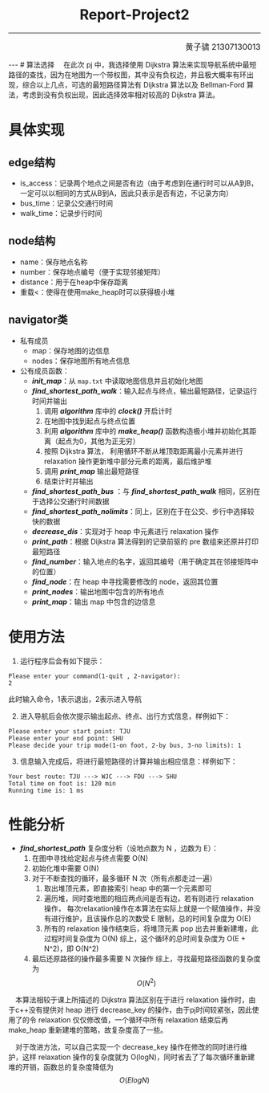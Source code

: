 <h1> <center> Report-Project2 </center></h1>

---

<p align = "right"><font size = 3> 黄子骕 21307130013 </font></p>
---
# 算法选择
&emsp;在此次 pj 中，我选择使用 Dijkstra 算法来实现导航系统中最短路径的查找，因为在地图为一个带权图，其中没有负权边，并且极大概率有环出现，综合以上几点，可选的最短路径算法有 Dijkstra 算法以及 Bellman-Ford 算法，考虑到没有负权出现，因此选择效率相对较高的 Dijkstra 算法。

# 具体实现

## edge结构
- is_access：记录两个地点之间是否有边（由于考虑到在通行时可以从A到B，一定可以以相同的方式从B到A，因此只表示是否有边，不记录方向）
- bus_time：记录公交通行时间
- walk_time：记录步行时间

## node结构
- name：保存地点名称
- number：保存地点编号（便于实现邻接矩阵）
- distance：用于在heap中保存距离
- 重载<：使得在使用make_heap时可以获得极小堆

## navigator类
- 私有成员
	- map：保存地图的边信息
	- nodes：保存地图所有地点信息
- 公有成员函数：
	- ***init_map***：从 `map.txt` 中读取地图信息并且初始化地图
	- ***find_shortest_path_walk***：输入起点与终点，输出最短路径，记录运行时间并输出
		1. 调用 ***algorithm*** 库中的 ***clock()*** 开启计时
		2. 在地图中找到起点与终点位置
		3. 利用 ***algorithm*** 库中的 ***make_heap()*** 函数构造极小堆并初始化其距离（起点为0，其他为正无穷）
		4. 按照 Dijkstra 算法， 利用循环不断从堆顶取距离最小元素并进行 relaxation 操作更新堆中部分元素的距离，最后维护堆
		5. 调用 ***print_map*** 输出最短路径
		6. 结束计时并输出
	- ***find_shortest_path_bus*** ：与 ***find_shortest_path_walk*** 相同，区别在于选择公交通行时间数据
	- ***find_shortest_path_nolimits***：同上，区别在于在公交、步行中选择较快的数据
	- ***decrease_dis***：实现对于 heap 中元素进行 relaxation 操作
	- ***print_path***：根据 Dijkstra 算法得到的记录前驱的 pre 数组来还原并打印最短路径
	- ***find_number***：输入地点的名字，返回其编号（用于确定其在邻接矩阵中的位置）
	- ***find_node***：在 heap 中寻找需要修改的 node，返回其位置
	- ***print_nodes***：输出地图中包含的所有地点
	- ***print_map***：输出 map 中包含的边信息

# 使用方法
1. 运行程序后会有如下提示：
```
Please enter your command(1-quit , 2-navigator):
2
```
  此时输入命令，1表示退出，2表示进入导航
  
2. 进入导航后会依次提示输出起点、终点、出行方式信息，样例如下：
```
Please enter your start point: TJU
Please enter your end point: SHU
Please decide your trip mode(1-on foot, 2-by bus, 3-no limits): 1
```
3. 信息输入完成后，将进行最短路径的计算并输出相应信息：样例如下：
```
Your best route: TJU ---> WJC ---> FDU ---> SHU
Total time on foot is: 120 min
Running time is: 1 ms
```

# 性能分析

- ***find_shortest_path*** 复杂度分析（设地点数为 N ，边数为 E）：
	1. 在图中寻找给定起点与终点需要 O(N)
	2. 初始化堆中需要 O(N)
	3. 对于不断查找的循环，最多循环 N 次（所有点都走过一遍）
		1. 取出堆顶元素，即直接索引 heap 中的第一个元素即可
		2. 遍历堆，同时查地图的相应两点间是否有边，若有则进行 relaxation 操作， 每次relaxation操作在本算法在实际上就是一个赋值操作，并没有进行维护，且该操作总的次数受 E 限制，总的时间复杂度为 O(E)
		3. 所有的 relaxation 操作结束后，将堆顶元素 pop 出去并重新建堆，此过程时间复杂度为 O(N)
		综上，这个循环的总时间复杂度为 O(E + N^2)，即 O(N^2)
	4. 最后还原路径的操作最多需要 N 次操作
	综上，寻找最短路径函数的复杂度为  $$ O(N^{2})$$

&emsp;本算法相较于课上所描述的 Dijkstra 算法区别在于进行 relaxation 操作时，由于c++没有提供对 heap 进行 decrease_key 的操作，由于pj时间较紧张，因此使用了的令 relaxation 仅仅修改值，一个循环中所有 relaxation 结束后再 make_heap 重新建堆的策略，故复杂度高了一些。

&emsp;对于改进方法，可以自己实现一个 decrease_key 操作在修改的同时进行维护，这样 relaxation 操作的复杂度就为 O(logN)，同时省去了了每次循环重新建堆的开销，函数总的复杂度降低为$$ O(ElogN) $$